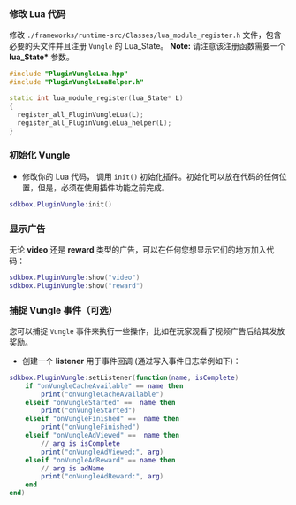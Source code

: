 ### 修改 Lua 代码
修改 `./frameworks/runtime-src/Classes/lua_module_register.h` 文件，包含必要的头文件并且注册 `Vungle` 的 Lua\_State。
__Note:__ 请注意该注册函数需要一个 __lua_State*__ 参数。
```cpp
#include "PluginVungleLua.hpp"
#include "PluginVungleLuaHelper.h"
```
```cpp
static int lua_module_register(lua_State* L)
{
  register_all_PluginVungleLua(L);
  register_all_PluginVungleLua_helper(L);
}
```

### 初始化 Vungle
* 修改你的 Lua 代码， 调用 `init()` 初始化插件。初始化可以放在代码的任何位置，但是，必须在使用插件功能之前完成。
```lua
sdkbox.PluginVungle:init()
```

### 显示广告
无论 __video__ 还是 __reward__ 类型的广告，可以在任何您想显示它们的地方加入代码：
```lua
sdkbox.PluginVungle:show("video")
sdkbox.PluginVungle:show("reward")
```

### 捕捉 Vungle 事件（可选）
您可以捕捉 `Vungle` 事件来执行一些操作，比如在玩家观看了视频广告后给其发放奖励。

* 创建一个 __listener__ 用于事件回调 (通过写入事件日志举例如下)：
```lua
sdkbox.PluginVungle:setListener(function(name, isComplete)
    if "onVungleCacheAvailable" == name then
        print("onVungleCacheAvailable")
    elseif "onVungleStarted" ==  name then
        print("onVungleStarted")
    elseif "onVungleFinished" ==  name then
        print("onVungleFinished")
    elseif "onVungleAdViewed" ==  name then
        // arg is isComplete
        print("onVungleAdViewed:", arg)
    elseif "onVungleAdReward" == name then
        // arg is adName
        print("onVungleAdReward:", arg)
    end
end)
```
